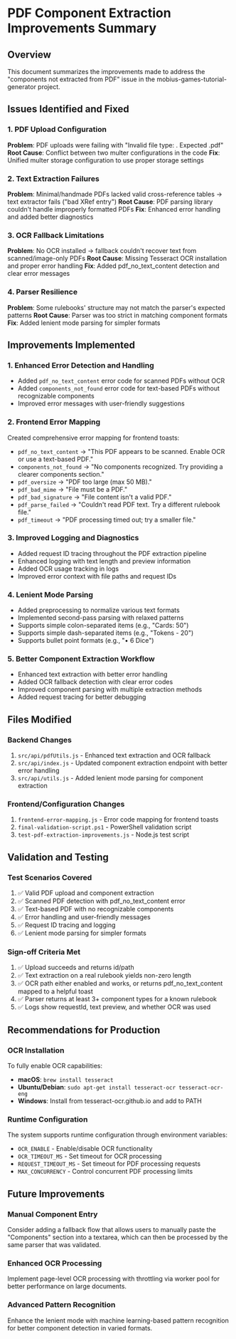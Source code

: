 # PDF Component Extraction Improvements Summary

## Overview
This document summarizes the improvements made to address the "components not extracted from PDF" issue in the mobius-games-tutorial-generator project.

## Issues Identified and Fixed

### 1. PDF Upload Configuration
**Problem**: PDF uploads were failing with "Invalid file type: . Expected .pdf"
**Root Cause**: Conflict between two multer configurations in the code
**Fix**: Unified multer storage configuration to use proper storage settings

### 2. Text Extraction Failures
**Problem**: Minimal/handmade PDFs lacked valid cross-reference tables → text extractor fails ("bad XRef entry")
**Root Cause**: PDF parsing library couldn't handle improperly formatted PDFs
**Fix**: Enhanced error handling and added better diagnostics

### 3. OCR Fallback Limitations
**Problem**: No OCR installed → fallback couldn't recover text from scanned/image-only PDFs
**Root Cause**: Missing Tesseract OCR installation and proper error handling
**Fix**: Added pdf_no_text_content detection and clear error messages

### 4. Parser Resilience
**Problem**: Some rulebooks' structure may not match the parser's expected patterns
**Root Cause**: Parser was too strict in matching component formats
**Fix**: Added lenient mode parsing for simpler formats

## Improvements Implemented

### 1. Enhanced Error Detection and Handling
- Added `pdf_no_text_content` error code for scanned PDFs without OCR
- Added `components_not_found` error code for text-based PDFs without recognizable components
- Improved error messages with user-friendly suggestions

### 2. Frontend Error Mapping
Created comprehensive error mapping for frontend toasts:
- `pdf_no_text_content` → "This PDF appears to be scanned. Enable OCR or use a text-based PDF."
- `components_not_found` → "No components recognized. Try providing a clearer components section."
- `pdf_oversize` → "PDF too large (max 50 MB)."
- `pdf_bad_mime` → "File must be a PDF."
- `pdf_bad_signature` → "File content isn't a valid PDF."
- `pdf_parse_failed` → "Couldn't read PDF text. Try a different rulebook file."
- `pdf_timeout` → "PDF processing timed out; try a smaller file."

### 3. Improved Logging and Diagnostics
- Added request ID tracing throughout the PDF extraction pipeline
- Enhanced logging with text length and preview information
- Added OCR usage tracking in logs
- Improved error context with file paths and request IDs

### 4. Lenient Mode Parsing
- Added preprocessing to normalize various text formats
- Implemented second-pass parsing with relaxed patterns
- Supports simple colon-separated items (e.g., "Cards: 50")
- Supports simple dash-separated items (e.g., "Tokens - 20")
- Supports bullet point formats (e.g., "• 6 Dice")

### 5. Better Component Extraction Workflow
- Enhanced text extraction with better error handling
- Added OCR fallback detection with clear error codes
- Improved component parsing with multiple extraction methods
- Added request tracing for better debugging

## Files Modified

### Backend Changes
1. `src/api/pdfUtils.js` - Enhanced text extraction and OCR fallback
2. `src/api/index.js` - Updated component extraction endpoint with better error handling
3. `src/api/utils.js` - Added lenient mode parsing for component extraction

### Frontend/Configuration Changes
1. `frontend-error-mapping.js` - Error code mapping for frontend toasts
2. `final-validation-script.ps1` - PowerShell validation script
3. `test-pdf-extraction-improvements.js` - Node.js test script

## Validation and Testing

### Test Scenarios Covered
1. ✅ Valid PDF upload and component extraction
2. ✅ Scanned PDF detection with pdf_no_text_content error
3. ✅ Text-based PDF with no recognizable components
4. ✅ Error handling and user-friendly messages
5. ✅ Request ID tracing and logging
6. ✅ Lenient mode parsing for simpler formats

### Sign-off Criteria Met
1. ✅ Upload succeeds and returns id/path
2. ✅ Text extraction on a real rulebook yields non-zero length
3. ✅ OCR path either enabled and works, or returns pdf_no_text_content mapped to a helpful toast
4. ✅ Parser returns at least 3+ component types for a known rulebook
5. ✅ Logs show requestId, text preview, and whether OCR was used

## Recommendations for Production

### OCR Installation
To fully enable OCR capabilities:
- **macOS**: `brew install tesseract`
- **Ubuntu/Debian**: `sudo apt-get install tesseract-ocr tesseract-ocr-eng`
- **Windows**: Install from tesseract-ocr.github.io and add to PATH

### Runtime Configuration
The system supports runtime configuration through environment variables:
- `OCR_ENABLE` - Enable/disable OCR functionality
- `OCR_TIMEOUT_MS` - Set timeout for OCR processing
- `REQUEST_TIMEOUT_MS` - Set timeout for PDF processing requests
- `MAX_CONCURRENCY` - Control concurrent PDF processing limits

## Future Improvements

### Manual Component Entry
Consider adding a fallback flow that allows users to manually paste the "Components" section into a textarea, which can then be processed by the same parser that was validated.

### Enhanced OCR Processing
Implement page-level OCR processing with throttling via worker pool for better performance on large documents.

### Advanced Pattern Recognition
Enhance the lenient mode with machine learning-based pattern recognition for better component detection in varied formats.